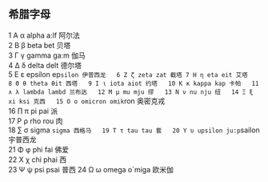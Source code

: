 ## 希腊字母
1 Α α alpha a:lf 阿尔法  
2 Β β beta bet 贝塔  
3 Γ γ gamma ga:m 伽马  
4 Δ δ delta delt 德尔塔  
5 Ε ε epsilon ep`silon 伊普西龙  
6 Ζ ζ zeta zat 截塔
7 Η η eta eit 艾塔  
8 Θ θ theta θit 西塔  
9 Ι ι iota aiot 约塔  
10 Κ κ kappa kap 卡帕  
11 ∧ λ lambda lambd 兰布达  
12 Μ μ mu mju 缪  
13 Ν ν nu nju 纽  
14 Ξ ξ xi ksi 克西  
15 Ο ο omicron omik`ron 奥密克戎  
16 ∏ π pi pai 派  
17 Ρ ρ rho rou 肉  
18 ∑ σ sigma `sigma 西格马  
19 Τ τ tau tau 套  
20 Υ υ upsilon ju:p`sailon 宇普西龙  
21 Φ φ phi fai 佛爱  
22 Χ χ chi phai 西  
23 Ψ ψ psi psai 普西 
24 Ω ω omega o`miga 欧米伽
